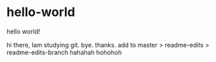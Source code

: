 # hello-world
hello world!


hi there,
Iam studying git.
bye.
thanks.
add to master > readme-edits > readme-edits-branch
hahahah
hohohoh
